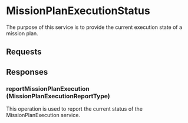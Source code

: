 # MissionPlanExecutionStatus
The purpose of this service is to provide the current execution state of a mission plan.

## Requests

## Responses
### reportMissionPlanExecution (MissionPlanExecutionReportType)
This operation is used to report the current status of the MissionPlanExecution service.

